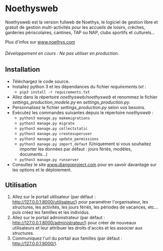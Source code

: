 Noethysweb
==================
Noethysweb est la version fullweb de Noethys, le logiciel de gestion libre et gratuit de gestion multi-activités pour 
les accueils de loisirs, crèches, garderies périscolaires, cantines, TAP ou NAP, clubs sportifs et culturels...

Plus d'infos sur www.noethys.com

###### Développement en cours : Ne pas utiliser en production.

Installation
------------------------

- Téléchargez le code source.
- Installez python 3 et les dépendances du fichier *requirements.txt* :
    - `pip3 install -r requirements.txt`
- Allez dans le répertoire *noethysweb/noethysweb* et renommez le fichier *settings_production_modele.py* en *settings_production.py*.
- Personnalisez le fichier *settings_production.py* selon vos besoins.
- Exécutez les commandes suivantes depuis le répertoire *noethysweb* :
    - `python3 manage.py makemigrations`
    - `python3 manage.py migrate`
    - `python3 manage.py collectstatic`
    - `python3 manage.py createsuperuser`
    - `python3 manage.py update_permissions`
    - `python3 manage.py import_defaut` (Uniquement si vous souhaitez importer les données par défaut : jours fériés, modèles, documents...)
    - `python3 manage.py runserver`
- Consultez le site www.djangoproject.com pour en savoir davantage sur les options et le déploiement.

Utilisation
------------------------

1. Allez sur le portail utilisateur (par défaut : http://127.0.0.1:8000/utilisateur/) pour paramétrer l'organisateur, les structures, les activités, les jours fériés, les périodes de vacances, etc... puis créez les familles et les individus.
2. Allez sur le portail administrateur (par défaut : http://127.0.0.1:8000/administrateur/) pour créer de nouveaux utilisateurs et leur attribuer les droits d'accès et les associer aux structures.
3. Communiquez l'url du portail aux familles (par défaut : http://127.0.0.1:8000/).
